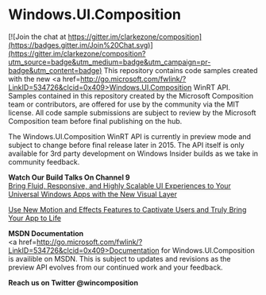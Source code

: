 # Windows.UI.Composition

[![Join the chat at https://gitter.im/clarkezone/composition](https://badges.gitter.im/Join%20Chat.svg)](https://gitter.im/clarkezone/composition?utm_source=badge&utm_medium=badge&utm_campaign=pr-badge&utm_content=badge)
This repository contains code samples created with the new <a href=http://go.microsoft.com/fwlink/?LinkID=534726&clcid=0x409>Windows.UI.Composition</a> WinRT API. Samples contained in this repository created by the Microsoft Composition team or contributors, are offered for use by the community via the MIT license. All code sample submissions are subject to review by the Microsoft Composition team before final publishing on the hub. 

The Windows.UI.Composition WinRT API is currently in preview mode and subject to change before final release later in 2015. The API itself is only available for 3rd party development on Windows Insider builds as we take in community feedback.

<b>Watch Our Build Talks On Channel 9</b><br>
<a href=http://channel9.msdn.com/events/Build/2015/2-672 >Bring Fluid, Responsive, and Highly Scalable UI Experiences to Your Universal Windows Apps with the New Visual Layer</a>

<a href=http://channel9.msdn.com/events/Build/2015/3-737>Use New Motion and Effects Features to Captivate Users and Truly Bring Your App to Life</a> 

<b>MSDN Documentation</b><br>
<a href=http://go.microsoft.com/fwlink/?LinkID=534726&clcid=0x409>Documentation for Windows.UI.Composition</a> is availible on MSDN. This is subject to updates and revisions as the preview API evolves from our continued work and your feedback.


<b>Reach us on Twitter @wincomposition</b>



